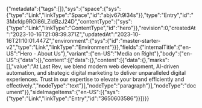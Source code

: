 {"metadata":{"tags":[]},"sys":{"space":{"sys":{"type":"Link","linkType":"Space","id":"abjv67t9l34s"}},"type":"Entry","id":"3Mxfdp9ROi86LZidBzJ24D","contentType":{"sys":{"type":"Link","linkType":"ContentType","id":"hero"}},"revision":0,"createdAt":"2023-10-16T21:08:39.371Z","updatedAt":"2023-10-16T21:10:01.447Z","environment":{"sys":{"id":"master-starter-v2","type":"Link","linkType":"Environment"}}},"fields":{"internalTitle":{"en-US":"Hero - About Us"},"variant":{"en-US":"Media on Right"},"body":{"en-US":{"data":{},"content":[{"data":{},"content":[{"data":{},"marks":[],"value":"At Last Rev, we blend modern web development, AI-driven automation, and strategic digital marketing to deliver unparalleled digital experiences. Trust in our expertise to elevate your brand efficiently and effectively.","nodeType":"text"}],"nodeType":"paragraph"}],"nodeType":"document"}},"sideImageItems":{"en-US":[{"sys":{"type":"Link","linkType":"Entry","id":"3650603586"}}]}}}